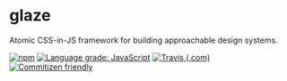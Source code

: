 # glaze

Atomic CSS-in-JS framework for building approachable design systems.

[![npm](https://img.shields.io/npm/v/glaze)](https://www.npmjs.com/package/glaze)
[![Language grade: JavaScript](https://img.shields.io/lgtm/grade/javascript/g/kripod/glaze.svg?logo=lgtm&logoWidth=18)](https://lgtm.com/projects/g/kripod/glaze/context:javascript)
[![Travis (.com)](https://img.shields.io/travis/com/kripod/glaze)](https://travis-ci.com/kripod/glaze)
[![Commitizen friendly](https://img.shields.io/badge/commitizen-friendly-brightgreen.svg)](https://commitizen.github.io/cz-cli/)
